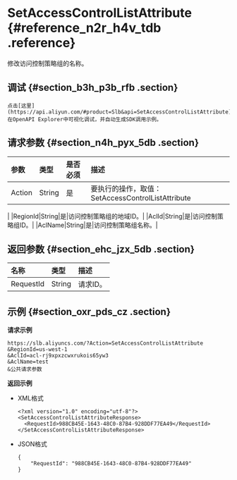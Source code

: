 # SetAccessControlListAttribute {#reference_n2r_h4v_tdb .reference}

修改访问控制策略组的名称。

## 调试 {#section_b3h_p3b_rfb .section}

```
点击[这里](https://api.aliyun.com/#product=Slb&api=SetAccessControlListAttribute)在OpenAPI Explorer中可视化调试，并自动生成SDK调用示例。
```

## 请求参数 {#section_n4h_pyx_5db .section}

|参数|类型|是否必须|描述|
|:-|:-|:---|:-|
|Action|String|是|要执行的操作，取值：SetAccessControlListAttribute

|
|RegionId|String|是|访问控制策略组的地域ID。|
|AclId|String|是|访问控制策略组ID。|
|AclName|String|是|访问控制策略组名称。|

## 返回参数 {#section_ehc_jzx_5db .section}

|名称|类型|描述|
|:-|:-|:-|
|RequestId|String|请求ID。|

## 示例 {#section_oxr_pds_cz .section}

**请求示例**

```
https://slb.aliyuncs.com/?Action=SetAccessControlListAttribute
&RegionId=us-west-1
&AclId=acl-rj9xpxzcwxrukois65yw3
&AclName=test
&公共请求参数
```

**返回示例**

-   XML格式

    ```
    <?xml version="1.0" encoding="utf-8"?>
    <SetAccessControlListAttributeResponse>
      <RequestId>988CB45E-1643-48C0-87B4-928DDF77EA49</RequestId>
    </SetAccessControlListAttributeResponse>
    ```

-   JSON格式

    ```
    {
        "RequestId": "988CB45E-1643-48C0-87B4-928DDF77EA49"
    }
    ```


